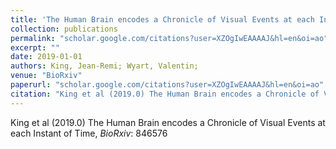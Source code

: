 ```yaml
---
title: 'The Human Brain encodes a Chronicle of Visual Events at each Instant of Time'
collection: publications
permalink: "scholar.google.com/citations?user=XZOgIwEAAAAJ&hl=en&oi=ao"
excerpt: ""
date: 2019-01-01
authors: King, Jean-Remi; Wyart, Valentin; 
venue: "BioRxiv"
paperurl: "scholar.google.com/citations?user=XZOgIwEAAAAJ&hl=en&oi=ao"
citation: "King et al (2019.0) The Human Brain encodes a Chronicle of Visual Events at each Instant of Time, <i>BioRxiv</i>: 846576"
---
```

King et al (2019.0) The Human Brain encodes a Chronicle of Visual Events at each Instant of Time, <i>BioRxiv</i>: 846576
